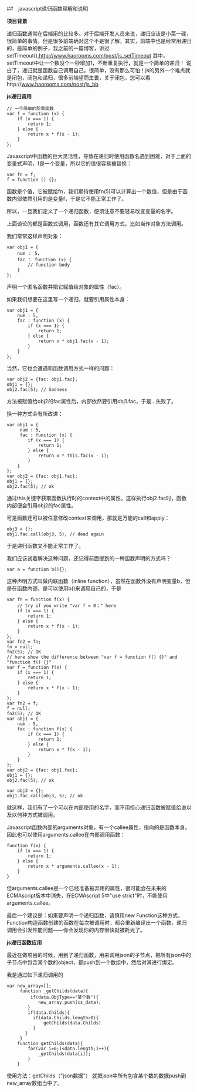 ##　javascript递归函数理解和说明

**项目背景**

递归函数通常在后端用的比较多。对于后端开发人员来说，递归应该是小菜一碟，很简单的事情，但是很多前端确对这个不是很了解。其实，前端中也是经常用递归的，最简单的例子，我之前的一篇博客，讲过setTimeout(),http://www.haorooms.com/post/js_setTimeout 其中，setTimeout中让一个数没个一秒增加1，不断重复执行，就是一个简单的递归！ 说白了，递归就是函数自己调用自己。很简单，没有那么可怕！js的另外一个难点就是闭包，闭包和递归，很多前端望而生畏，关于闭包，您可以看http://www.haorooms.com/post/js_bb

**js递归调用**
````
// 一个简单的阶乘函数  
var f = function (x) {  
    if (x === 1) {  
        return 1;  
    } else {  
        return x * f(x - 1);  
    }  
};  
````
Javascript中函数的巨大灵活性，导致在递归时使用函数名遇到困难，对于上面的变量式声明，f是一个变量，所以它的值很容易被替换：
````
var fn = f;  
f = function () {}; 
````
函数是个值，它被赋给fn，我们期待使用fn(5)可以计算出一个数值，但是由于函数内部依然引用的是变量f，于是它不能正常工作了。

所以，一旦我们定义了一个递归函数，便须注意不要轻易改变变量的名字。

上面谈论的都是函数式调用，函数还有其它调用方式，比如当作对象方法调用。

我们常常这样声明对象：
````
var obj1 = {  
    num ： 5，  
    fac ： function (x) {  
        // function body  
    }  
};  
````
声明一个匿名函数并把它赋值给对象的属性（fac）。

如果我们想要在这里写一个递归，就要引用属性本身：
````
var obj1 = {  
    num : 5,  
    fac : function (x) {  
        if (x === 1) {  
            return 1;  
        } else {  
            return x * obj1.fac(x - 1);  
        }  
    }  
}; 
````
当然，它也会遭遇和函数调用方式一样的问题：
````
var obj2 = {fac: obj1.fac};  
obj1 = {};  
obj2.fac(5); // Sadness  
````
方法被赋值给obj2的fac属性后，内部依然要引用obj1.fac，于是…失败了。

换一种方式会有所改进：
````
var obj1 = {  
     num : 5,  
     fac : function (x) {  
        if (x === 1) {  
            return 1;  
        } else {  
            return x * this.fac(x - 1);  
        }  
    }  
};  
var obj2 = {fac: obj1.fac};  
obj1 = {};  
obj2.fac(5); // ok  
````
通过this关键字获取函数执行时的context中的属性，这样执行obj2.fac时，函数内部便会引用obj2的fac属性。

可是函数还可以被任意修改context来调用，那就是万能的call和apply：
````
obj3 = {};  
obj1.fac.call(obj3, 5); // dead again  
````
于是递归函数又不能正常工作了。

我们应该试着解决这种问题，还记得前面提到的一种函数声明的方式吗？
````
var a = function b(){};  
````
这种声明方式叫做内联函数（inline function），虽然在函数外没有声明变量b，但是在函数内部，是可以使用b()来调用自己的，于是
````
var fn = function f(x) {  
    // try if you write "var f = 0；" here  
    if (x === 1) {  
        return 1;  
    } else {  
        return x * f(x - 1);  
    }  
};  
var fn2 = fn;  
fn = null;  
fn2(5); // OK  
// here show the difference between "var f = function f() {}" and "function f() {}"  
var f = function f(x) {  
    if (x === 1) {  
        return 1;  
    } else {  
        return x * f(x - 1);  
    }  
};  
var fn2 = f;  
f = null;  
fn2(5); // OK  
var obj1 = {  
    num : 5,  
    fac : function f(x) {  
        if (x === 1) {  
            return 1;  
        } else {  
            return x * f(x - 1);  
        }  
    }  
};  
var obj2 = {fac: obj1.fac};  
obj1 = {};  
obj2.fac(5); // ok  

var obj3 = {};  
obj1.fac.call(obj3, 5); // ok 
````
就这样，我们有了一个可以在内部使用的名字，而不用担心递归函数被赋值给谁以及以何种方式被调用。

Javascript函数内部的arguments对象，有一个callee属性，指向的是函数本身。因此也可以使用arguments.callee在内部调用函数：
````
function f(x) {  
    if (x === 1) {  
        return 1;  
    } else {  
        return x * arguments.callee(x - 1);  
    }  
}
````
但arguments.callee是一个已经准备被弃用的属性，很可能会在未来的ECMAscript版本中消失，在ECMAscript 5中"use strict"时，不能使用arguments.callee。

最后一个建议是：如果要声明一个递归函数，请慎用new Function这种方式，Function构造函数创建的函数在每次被调用时，都会重新编译出一个函数，递归调用会引发性能问题——你会发现你的内存很快就被耗光了。

**js递归函数应用**

最近在做项目的时候，用到了递归函数，用来调用json的子节点，把所有json中的子节点中包含某个数的object，都push到一个数组中，然后对其进行绑定。

我是通过如下递归调用的
````
var new_array=[];
     function _getChilds(data){
         if(data.ObjType=="某个数"){
            new_array.push(cs_data);
        }
        if(data.Childs){
          if(data.Childs.length>0){
              getChilds(data.Childs)
          }
       }
     }
    function getChilds(data){
        for(var i=0;i<data.length;i++){
            _getChilds(data[i]);
        }
    }
````
使用方法：getChilds（"json数据"）
就把json中所有包含某个数的数据push到new_array数组当中了。

